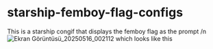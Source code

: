 # starship-femboy-flag-configs
This is a starship congif that displays the femboy flag as the prompt /n
![Ekran Görüntüsü_20250516_002112](https://github.com/user-attachments/assets/6e523c33-b5af-47fb-8d84-fc1180fb4b3e) which looks like this

